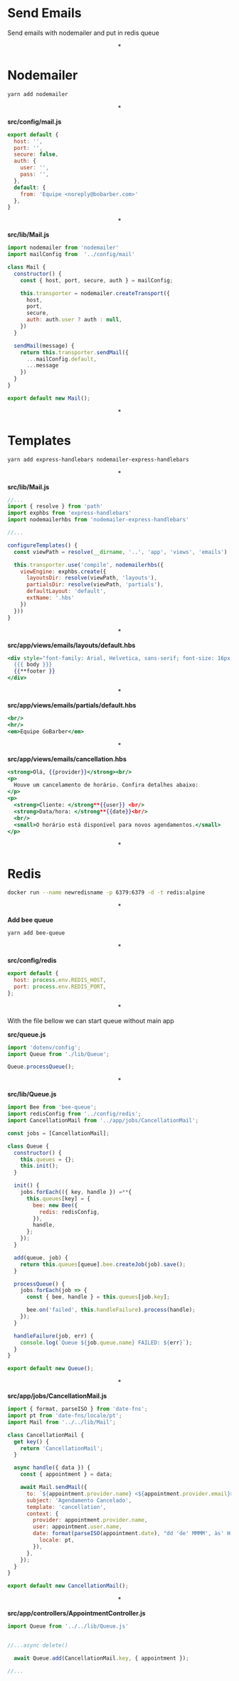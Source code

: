 # Send Emails

Send emails with nodemailer and put in redis queue

<p align="center">*</p>

# Nodemailer

```sh
yarn add nodemailer
```

<p align="center">*</p>

**src/config/mail.js**

```js
export default {
  host: '',
  port: '',
  secure: false,
  auth: {
    user: '',
    pass: '',
  },
  default: {
    from: 'Equipe <noreply@bobarber.com>'
  },
}
```

<p align="center">*</p>

**src/lib/Mail.js**

```js
import nodemailer from 'nodemailer'
import mailConfig from  '../config/mail'

class Mail {
  constructor() {
    const { host, port, secure, auth } = mailConfig;

    this.transporter = nodemailer.createTransport({
      host,
      port,
      secure,
      auth: auth.user ? auth : null,
    })
  }

  sendMail(message) {
    return this.transporter.sendMail({
      ...mailConfig.default,
      ...message
    })
  }
}

export default new Mail();
```

<p align="center">*</p>

# Templates

```sh
yarn add express-handlebars nodemailer-express-handlebars 
```

<p align="center">*</p>

**src/lib/Mail.js**

```js
//...
import { resolve } from 'path'
import exphbs from 'express-handlebars'
import nodemailerhbs from 'nodemailer-express-handlebars'

//...

configureTemplates() {
  const viewPath = resolve(__dirname, '..', 'app', 'views', 'emails')

  this.transporter.use('compile', nodemailerhbs({
    viewEngine: exphbs.create({
      layoutsDir: resolve(viewPath, 'layouts'),
      partialsDir: resolve(viewPath, 'partials'),
      defaultLayout: 'default',
      extName: '.hbs'
    })
  }))
}
```

<p align="center">*</p>

**src/app/views/emails/layouts/default.hbs**

```hbs
<div style="font-family: Arial, Helvetica, sans-serif; font-size: 16px; line-height: 1.6; color: #222; max-width: 600px; margin:0 auto; text-align: center">
  {{{ body }}}
  {{**footer }}
</div>

```

<p align="center">*</p>

**src/app/views/emails/partials/default.hbs**

```hbs
<br/>
<hr/>
<em>Equipe GoBarber</em>
```

<p align="center">*</p>

**src/app/views/emails/cancellation.hbs**

```hbs
<strong>Olá, {{provider}}</strong><br/>
<p>
  Houve um cancelamento de horário. Confira detalhes abaixo:
</p>
<p>
  <strong>Cliente: </strong**{{user}} <br/>
  <strong>Data/hora: </strong**{{date}}<br/>
  <br/>
  <small>O horário está disponível para novos agendamentos.</small>
</p>

```

<p align="center">*</p>

# Redis

```sh
docker run --name newredisname -p 6379:6379 -d -t redis:alpine
```

<p align="center">*</p>

**Add bee queue**

```sh
yarn add bee-queue
```

<p align="center">*</p>

**src/config/redis**

```js
export default {
  host: process.env.REDIS_HOST,
  port: process.env.REDIS_PORT,
};
```

<p align="center">*</p>

With the file bellow we can start queue without main app

**src/queue.js**
```js
import 'dotenv/config';
import Queue from './lib/Queue';

Queue.processQueue();

```

<p align="center">*</p>

**src/lib/Queue.js**

```js
import Bee from 'bee-queue';
import redisConfig from '../config/redis';
import CancellationMail from '../app/jobs/CancellationMail';

const jobs = [CancellationMail];

class Queue {
  constructor() {
    this.queues = {};
    this.init();
  }

  init() {
    jobs.forEach(({ key, handle }) =**{
      this.queues[key] = {
        bee: new Bee({
          redis: redisConfig,
        }),
        handle,
      };
    });
  }

  add(queue, job) {
    return this.queues[queue].bee.createJob(job).save();
  }

  processQueue() {
    jobs.forEach(job => {
      const { bee, handle } = this.queues[job.key];

      bee.on('failed', this.handleFailure).process(handle);
    });
  }

  handleFailure(job, err) {
    console.log(`Queue ${job.queue.name} FAILED: ${err}`);
  }
}

export default new Queue();

```

<p align="center">*</p>

**src/app/jobs/CancellationMail.js**

```js
import { format, parseISO } from 'date-fns';
import pt from 'date-fns/locale/pt';
import Mail from '../../lib/Mail';

class CancellationMail {
  get key() {
    return 'CancellationMail';
  }

  async handle({ data }) {
    const { appointment } = data;

    await Mail.sendMail({
      to: `${appointment.provider.name} <${appointment.provider.email}>`,
      subject: 'Agendamento Cancelado',
      template: 'cancellation',
      context: {
        provider: appointment.provider.name,
        user: appointment.user.name,
        date: format(parseISO(appointment.date), "dd 'de' MMMM', às' H:mm'h'", {
          locale: pt,
        }),
      },
    });
  }
}

export default new CancellationMail();
```

<p align="center">*</p>

**src/app/controllers/AppointmentController.js**

```js
import Queue from '../../lib/Queue.js'


//...async delete()

  await Queue.add(CancellationMail.key, { appointment });

//...

```